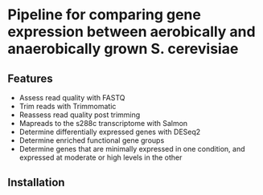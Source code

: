 # Pipeline for comparing gene expression between aerobically and anaerobically grown S. cerevisiae

## Features
- Assess read quality with FASTQ
- Trim reads with Trimmomatic
- Reassess read quality post trimming
- Mapreads to the s288c transcriptome with Salmon
- Determine differentially expressed genes with DESeq2
- Determine enriched functional gene groups
- Determine genes that are minimally expressed in one condition, and expressed at moderate or high levels in the other

## Installation 


